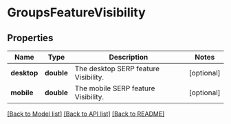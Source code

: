 # GroupsFeatureVisibility

## Properties
Name | Type | Description | Notes
------------ | ------------- | ------------- | -------------
**desktop** | **double** | The desktop SERP feature Visibility. | [optional] 
**mobile** | **double** | The mobile SERP feature Visibility. | [optional] 

[[Back to Model list]](../../README.md#documentation-for-models) [[Back to API list]](../../README.md#documentation-for-api-endpoints) [[Back to README]](../../README.md)

